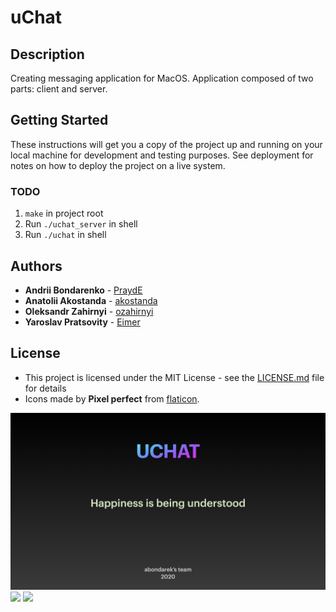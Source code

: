 # uChat

## Description

Сreating messaging application for MacOS. Application composed of two parts: client and server.

## Getting Started

These instructions will get you a copy of the project up and running on your local machine for development and testing purposes.
See deployment for notes on how to deploy the project on a live system.

### TODO

1. `make` in project root
2. Run `./uchat_server` in shell
3. Run `./uchat` in shell

## Authors

* **Andrii Bondarenko** - [PraydE](https://github.com/PraydE007)
* **Anatolii Akostanda** - [akostanda](https://github.com/akostanda)
* **Oleksandr Zahirnyi** - [ozahirnyi](https://github.com/ozahirnyi)
* **Yaroslav Pratsovity** - [Eimer](https://github.com/Eimer)

## License

* This project is licensed under the MIT License - see the [LICENSE.md](LICENSE.md) file for details
* Icons made by **Pixel perfect** from [flaticon](www.flaticon.com).

![](screenshots/screen1.png)
![](screenshots/screen2.png)
![](screenshots/screen3.png)
